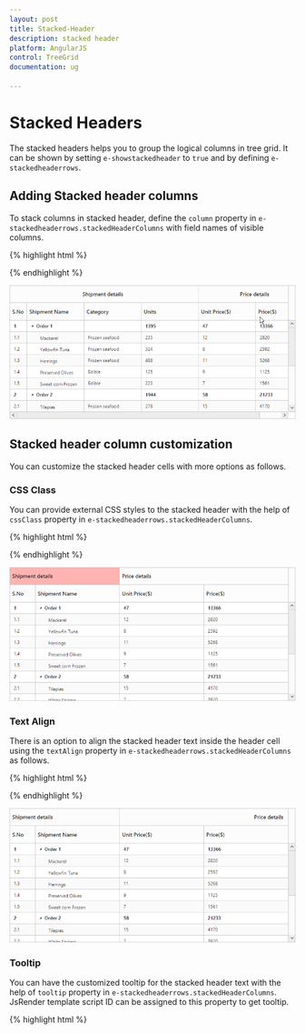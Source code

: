 ```yaml
---
layout: post
title: Stacked-Header
description: stacked header
platform: AngularJS
control: TreeGrid
documentation: ug

---
```

# Stacked Headers

The stacked headers helps you to group the logical columns in tree grid. It can be shown by setting `e-showstackedheader` to `true` and by defining `e-stackedheaderrows`.

## Adding Stacked header columns

To stack columns in stacked header, define the `column` property in `e-stackedheaderrows.stackedHeaderColumns` with field names of visible columns.     

{% highlight html %}
<body ng-controller="TreeGridCtrl">
               <div id="angulartreegrid" ej-treegrid 
                     //		   
                     e-columns="columns"                   
                     e-showstackedheader="true"                    
                     e-stackedheaderrows="stackedHeaderRows">
                </div>            
    <script>       
        var stackedHeaderRows = [{
            stackedHeaderColumns: [{
                    column: "ID,Name,category,units",
                    headerText: "Shipment details"
                },
                {
                    column: "unitPrice,price",
                    headerText: "Price details"
                }
            ]
        ]
        angular.module('listCtrl', ['ejangular'])
        .controller('TreeGridCtrl', function ($scope) {           
            //
         $scope.columns = columns;    
         $scope.stackedHeaderRows = stackedHeaderRows;
        });
    </script>    
</body>
{% endhighlight %}

![](Stacked-header_images/Stacked-Header-img1.png)

## Stacked header column customization

You can customize the stacked header cells with more options as follows.

### CSS Class

You can provide external CSS styles to the stacked header with the help of `cssClass` property in `e-stackedheaderrows.stackedHeaderColumns`.

{% highlight html %}
<body ng-controller="TreeGridCtrl">   
           <div id="angulartreegrid" ej-treegrid 
                     //		   
                     e-columns="columns"                   
                     e-showstackedheader="true"                    
                     e-stackedheaderrows="stackedHeaderRows">
                </div>            
    <script>       
        var stackedHeaderRows = [{
            stackedHeaderColumns: [{
                    column: "ID,Name,category,units",
                    headerText: "Shipment details",
		    cssClass: "stack"
                },
                {
                    column: "unitPrice,price",
                    headerText: "Price details"
                }
            ]
        ]
        angular.module('listCtrl', ['ejangular'])
        .controller('TreeGridCtrl', function ($scope) {           
            //
         $scope.columns = columns;    
         $scope.stackedHeaderRows = stackedHeaderRows;
        });
    </script>
    <style>
         .stack {
            background-color: #ffb3b3; 
        }
    </style>
</body>
{% endhighlight %}

![](Stacked-header_images/Stacked-Header-img2.png)

### Text Align

There is an option to align the stacked header text inside the header cell using the `textAlign` property in `e-stackedheaderrows.stackedHeaderColumns` as follows.

{% highlight html %}
<body ng-controller="TreeGridCtrl">                  
           <div id="angulartreegrid" ej-treegrid 
                     //		   
                     e-columns="columns"                   
                     e-showstackedheader="true"                     
                     e-stackedheaderrows="stackedHeaderRows">
                </div>            
    <script>       
        var stackedHeaderRows = [{
            stackedHeaderColumns: [{
                    column: "ID,Name,category,units",
                    headerText: "Shipment details",
		    textAlign:ej.TextAlign.Left 
                },
                {
                    column: "unitPrice,price",
                    headerText: "Price details",
		    textAlign: ej.TextAlign.Right 
                }
            ]
        ]
        angular.module('listCtrl', ['ejangular'])
        .controller('TreeGridCtrl', function ($scope) {           
            //
         $scope.columns = columns;    
         $scope.stackedHeaderRows = stackedHeaderRows;
        });
    </script>    
</body>
{% endhighlight %}

![](Stacked-header_images/Stacked-Header-img4.png)

### Tooltip

You can have the customized tooltip for the stacked header text with the help of `tooltip` property in `e-stackedheaderrows.stackedHeaderColumns`. JsRender template script ID can be assigned to this property to get tooltip.                   

{% highlight html %}
<body ng-controller="TreeGridCtrl">
    <script id="tooltip" type="text/x-jsrender">
    <div>Custom Tooltip</div>
    </script>               
           <div id="angulartreegrid" ej-treegrid 
                     //		   
                     e-columns="columns"                   
                     e-showstackedheader="true"
                     e-showgridcelltooltip="true"
                     e-stackedheaderrows="stackedHeaderRows">
                </div>            
    <script>       
        var stackedHeaderRows = [{
            stackedHeaderColumns: [{
                    column: "ID,Name,category,units",
                    headerText: "Shipment details",
		   
                },
                {
                    column: "unitPrice,price",
                    headerText: "Price details",
		    tooltip: "#tooltip" 
                }
            ]
        ]
        angular.module('listCtrl', ['ejangular'])
        .controller('TreeGridCtrl', function ($scope) {           
            //
         $scope.columns = columns;    
         $scope.stackedHeaderRows = stackedHeaderRows;
        });
    </script>   
</body>
{% endhighlight %}

![](Stacked-header_images/Stacked-Header-img3.png)

N>
To enable stacked header tooltip, set the `e-showgridcelltooltip` property to `true`.      

